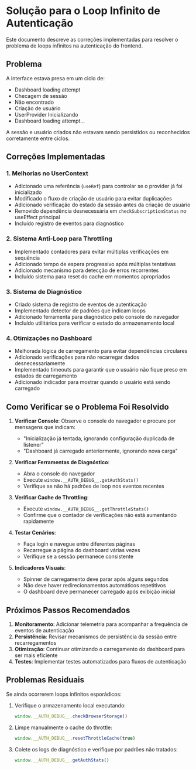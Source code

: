 # Solução para o Loop Infinito de Autenticação

Este documento descreve as correções implementadas para resolver o problema de loops infinitos na autenticação do frontend.

## Problema

A interface estava presa em um ciclo de:
- Dashboard loading attempt 
- Checagem de sessão
- Não encontrado 
- Criação de usuário
- UserProvider Inicializando
- Dashboard loading attempt...

A sessão e usuário criados não estavam sendo persistidos ou reconhecidos corretamente entre ciclos.

## Correções Implementadas

### 1. Melhorias no UserContext

- Adicionado uma referência (`useRef`) para controlar se o provider já foi inicializado
- Modificado o fluxo de criação de usuário para evitar duplicações
- Adicionado verificação do estado da sessão antes da criação de usuário
- Removido dependência desnecessária em `checkSubscriptionStatus` no useEffect principal
- Incluído registro de eventos para diagnóstico

### 2. Sistema Anti-Loop para Throttling

- Implementado contadores para evitar múltiplas verificações em sequência
- Adicionado tempo de espera progressivo após múltiplas tentativas
- Adicionado mecanismo para detecção de erros recorrentes
- Incluído sistema para reset do cache em momentos apropriados

### 3. Sistema de Diagnóstico

- Criado sistema de registro de eventos de autenticação
- Implementado detector de padrões que indicam loops
- Adicionado ferramenta para diagnóstico pelo console do navegador
- Incluído utilitários para verificar o estado do armazenamento local

### 4. Otimizações no Dashboard

- Melhorada lógica de carregamento para evitar dependências circulares
- Adicionado verificações para não recarregar dados desnecessariamente
- Implementado timeouts para garantir que o usuário não fique preso em estados de carregamento
- Adicionado indicador para mostrar quando o usuário está sendo carregado

## Como Verificar se o Problema Foi Resolvido

1. **Verificar Console**: Observe o console do navegador e procure por mensagens que indicam:
   - "Inicialização já tentada, ignorando configuração duplicada de listener"
   - "Dashboard já carregado anteriormente, ignorando nova carga"

2. **Verificar Ferramentas de Diagnóstico**:
   - Abra o console do navegador
   - Execute `window.__AUTH_DEBUG__.getAuthStats()`
   - Verifique se não há padrões de loop nos eventos recentes

3. **Verificar Cache de Throttling**:
   - Execute `window.__AUTH_DEBUG__.getThrottleStats()`
   - Confirme que o contador de verificações não está aumentando rapidamente

4. **Testar Cenários**:
   - Faça login e navegue entre diferentes páginas
   - Recarregue a página do dashboard várias vezes
   - Verifique se a sessão permanece consistente

5. **Indicadores Visuais**:
   - Spinner de carregamento deve parar após alguns segundos
   - Não deve haver redirecionamentos automáticos repetitivos
   - O dashboard deve permanecer carregado após exibição inicial

## Próximos Passos Recomendados

1. **Monitoramento**: Adicionar telemetria para acompanhar a frequência de eventos de autenticação
2. **Persistência**: Revisar mecanismos de persistência da sessão entre recarregamentos
3. **Otimização**: Continuar otimizando o carregamento do dashboard para ser mais eficiente
4. **Testes**: Implementar testes automatizados para fluxos de autenticação

## Problemas Residuais

Se ainda ocorrerem loops infinitos esporádicos:

1. Verifique o armazenamento local executando:
   ```javascript
   window.__AUTH_DEBUG__.checkBrowserStorage()
   ```

2. Limpe manualmente o cache do throttle:
   ```javascript
   window.__AUTH_DEBUG__.resetThrottleCache(true)
   ```

3. Colete os logs de diagnóstico e verifique por padrões não tratados:
   ```javascript
   window.__AUTH_DEBUG__.getAuthStats()
   ```
